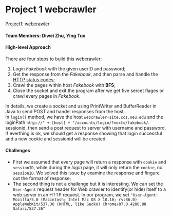 # Project 1 webcrawler

[Project1: webcrawler](https://course.ccs.neu.edu/cs5700sp21/project2.html)
#### Team Members: Diwei Zhu, Ying Tuo

#### High-level Approach 
There are four steps to build this webcrawler:
1. Login *Fakebook* with the given userID and password;
2. Get the response from the *Fakebook*, and then parse and handle the [HTTP status codes](https://en.wikipedia.org/wiki/List_of_HTTP_status_codes);
3. Crawl the pages within host *Fakebook* with **BFS**;
4. Close the socket and exit the program after we get five sercet flages or crawl every pages in *Fakebook*.
  
In details, we create a socket and using PrintWriter and BufferReader in Java to send POST and handel responses from the host.  
In `login()` method, we have the host `webcrawler-site.ccs.neu.edu` and the loginPath `http://" + [host] + "/accounts/login/?next=/fakebook/`. sessionid, then send a post request to server with username and password. If everthing is ok, we should get a response showing that login successful and a new cookie and sessionid will be created. 

#### Challenges
- First we assumed that every page will return a response with `cookie` and `sessionID`, while during the *login* page, it will only return the `cookie`, no `sessionID`. We solved this issue by examine the response and fingure out the format of response;
- The second thing is not a challenge but it is interesting. We can set the `User-Agent` request header for Web crawler to identify(or hide) itself to a web server in an HTTP request. In our program, we set `"User-Agent: Mozilla/5.0 (Macintosh; Intel Mac OS X 10.16; rv:86.0) AppleWebKit/537.36 (KHTML, like Gecko) Chrome/87.0.4280.88 Safari/537.36"`